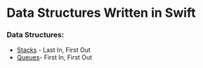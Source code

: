 # Data Structures Written in Swift

### Data Structures:
* [Stacks](https://github.com/gmaldona/DataStructures/blob/master/Data%20Structures%20in%20Swift/StackExample.playground/Contents.swift) - Last In, First Out
* [Queues](https://github.com/gmaldona/DataStructures/blob/master/Data%20Structures%20in%20Swift/QueueExample.playground/Contents.swift)- First In, First Out
